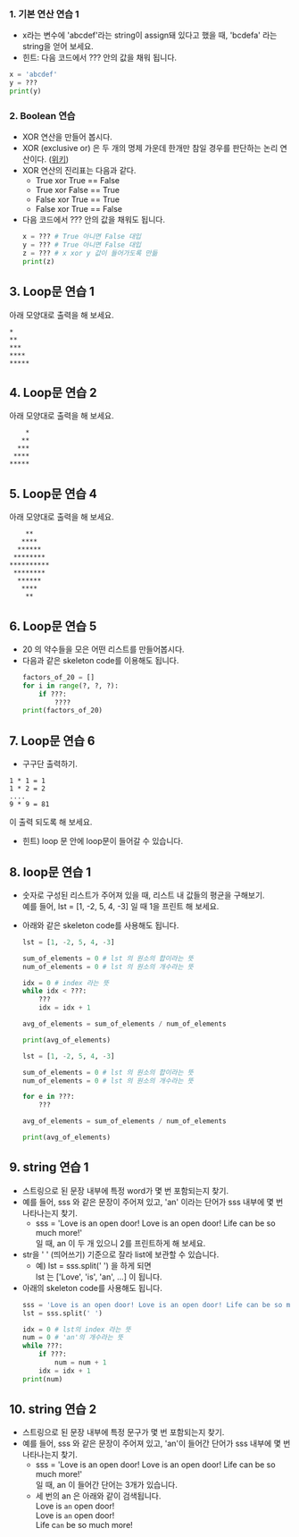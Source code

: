 ### 1. 기본 연산 연습 1

- x라는 변수에 'abcdef'라는 string이 assign돼 있다고 했을 때, 'bcdefa' 라는 string을 얻어 보세요.
- 힌트: 다음 코드에서 ??? 안의 값을 채워 됩니다.

```python
x = 'abcdef'
y = ???
print(y)
```


### 2. Boolean 연습

- XOR 연산을 만들어 봅시다.
- XOR (exclusive or) 은 두 개의 명제 가운데 한개만 참일 경우를 판단하는 논리 연산이다. ([위키](https://ko.wikipedia.org/wiki/배타적_논리합))
- XOR 연산의 진리표는 다음과 같다.
  - True xor True == False
  - True xor False == True
  - False xor True == True
  - False xor True == False
- 다음 코드에서 ??? 안의 값을 채워도 됩니다.
  ```python
  x = ??? # True 아니면 False 대입
  y = ??? # True 아니면 False 대입
  z = ??? # x xor y 값이 들어가도록 만듦
  print(z)
  ```
  
## 3. Loop문 연습 1
아래 모양대로 출력을 해 보세요.
```
*
**
***
****
*****
```

## 4. Loop문 연습 2
아래 모양대로 출력을 해 보세요.
```
    *
   **
  ***
 ****
*****
```

## 5. Loop문 연습 4
아래 모양대로 출력을 해 보세요.
```
    **
   ****
  ******
 ********
**********
 ********
  ******
   ****
    **
```   

## 6. Loop문 연습 5
- 20 의 약수들을 모은 어떤 리스트를 만들어봅시다.
- 다음과 같은 skeleton code를 이용해도 됩니다.
	```python
	factors_of_20 = []
	for i in range(?, ?, ?):
	    if ???:
	        ????
	print(factors_of_20)
	```

## 7. Loop문 연습 6
- 구구단 출력하기.
```
1 * 1 = 1
1 * 2 = 2
....
9 * 9 = 81
```
이 출력 되도록 해 보세요.

- 힌트) loop 문 안에 loop문이 들어갈 수 있습니다.


## 8. loop문 연습 1

- 숫자로 구성된 리스트가 주어져 있을 때, 리스트 내 값들의 평균을 구해보기.<br>
  예를 들어, lst = [1, -2, 5, 4, -3] 일 때 1을 프린트 해 보세요.
- 아래와 같은 skeleton code를 사용해도 됩니다.
	```python
	lst = [1, -2, 5, 4, -3]

	sum_of_elements = 0 # lst 의 원소의 합이라는 뜻
	num_of_elements = 0 # lst 의 원소의 개수라는 뜻

	idx = 0 # index 라는 뜻
	while idx < ???:
	    ???
	    idx = idx + 1

	avg_of_elements = sum_of_elements / num_of_elements

	print(avg_of_elements)
	```
	
	```python
	lst = [1, -2, 5, 4, -3]

	sum_of_elements = 0 # lst 의 원소의 합이라는 뜻
	num_of_elements = 0 # lst 의 원소의 개수라는 뜻

	for e in ???:
	    ???

	avg_of_elements = sum_of_elements / num_of_elements

	print(avg_of_elements)
	```



## 9. string 연습 1
- 스트링으로 된 문장 내부에 특정 word가 몇 번 포함되는지 찾기.
- 예를 들어, sss 와 같은 문장이 주어져 있고, 'an' 이라는 단어가 sss 내부에 몇 번 나타나는지 찾기.
    - sss = 'Love is an open door! Love is an open door! Life can be so much more!'<br>
  일 때, an 이 두 개 있으니 2를 프린트하게 해 보세요.
- str을 ' ' (띄어쓰기) 기준으로 잘라 list에 보관할 수 있습니다.
    + 예) lst = sss.split(' ') 을 하게 되면<br>
		lst 는 ['Love', 'is', 'an', ...] 이 됩니다.
- 아래의 skeleton code를 사용해도 됩니다.
    ```python
    sss = 'Love is an open door! Love is an open door! Life can be so much more!'
    lst = sss.split(' ')

    idx = 0 # lst의 index 라는 뜻
    num = 0 # 'an'의 개수라는 뜻
    while ???:
        if ???:
            num = num + 1
        idx = idx + 1
    print(num)
    ```


## 10. string 연습 2
- 스트링으로 된 문장 내부에 특정 문구가 몇 번 포함되는지 찾기.
- 예를 들어, sss 와 같은 문장이 주어져 있고, 'an'이 들어간 단어가 sss 내부에 몇 번 나타나는지 찾기.
    - sss = 'Love is an open door! Love is an open door! Life can be so much more!'<br>
  일 때, an 이 들어간 단어는 3개가 있습니다.<br>
    - 세 번의 an 은 아래와 같이 검색됩니다. <br>
	Love is ``an`` open door!<br>
	Love is ``an`` open door!<br>
	Life c``an`` be so much more!<br>
	
